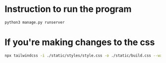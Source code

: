 # Instruction to run the program

```bash
python3 manage.py runserver
```

# If you're making changes to the css

```bash
npx tailwindcss -i ./static/styles/style.css -o ./static/build.css --watch
```
